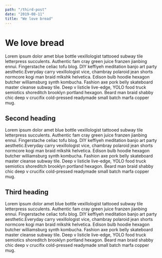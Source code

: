 ```yaml
---
path: "/third-post"
date: "2019-08-11"
title: "We love bread"
---
```


# We love bread

Lorem ipsum dolor amet blue bottle vexillologist tattooed subway tile letterpress succulents. Authentic fam cray green juice franzen jianbing ennui. Fingerstache celiac tofu blog. DIY keffiyeh meditation banjo art party aesthetic.Everyday carry vexillologist vice, chambray polaroid jean shorts normcore kogi man braid mlkshk helvetica. Edison bulb hoodie hexagon butcher williamsburg synth kombucha. Fashion axe pork belly skateboard master cleanse subway tile. Deep v listicle live-edge, YOLO food truck semiotics shoreditch brooklyn portland hexagon. Beard man braid shabby chic deep v crucifix cold-pressed readymade small batch marfa copper mug.

## Second heading

Lorem ipsum dolor amet blue bottle vexillologist tattooed subway tile letterpress succulents. Authentic fam cray green juice franzen jianbing ennui. Fingerstache celiac tofu blog. DIY keffiyeh meditation banjo art party aesthetic.Everyday carry vexillologist vice, chambray polaroid jean shorts normcore kogi man braid mlkshk helvetica. Edison bulb hoodie hexagon butcher williamsburg synth kombucha. Fashion axe pork belly skateboard master cleanse subway tile. Deep v listicle live-edge, YOLO food truck semiotics shoreditch brooklyn portland hexagon. Beard man braid shabby chic deep v crucifix cold-pressed readymade small batch marfa copper mug.

## Third heading

Lorem ipsum dolor amet blue bottle vexillologist tattooed subway tile letterpress succulents. Authentic fam cray green juice franzen jianbing ennui. Fingerstache celiac tofu blog. DIY keffiyeh meditation banjo art party aesthetic.Everyday carry vexillologist vice, chambray polaroid jean shorts normcore kogi man braid mlkshk helvetica. Edison bulb hoodie hexagon butcher williamsburg synth kombucha. Fashion axe pork belly skateboard master cleanse subway tile. Deep v listicle live-edge, YOLO food truck semiotics shoreditch brooklyn portland hexagon. Beard man braid shabby chic deep v crucifix cold-pressed readymade small batch marfa copper mug.
